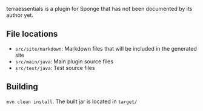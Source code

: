 terraessentials is a plugin for Sponge that has not been documented by its author yet.

File locations
--------------
- `src/site/markdown`: Markdown files that will be included in the generated site
- `src/main/java`: Main plugin source files
- `src/test/java`: Test source files

Building
--------
`mvn clean install`. The built jar is located in `target/`
